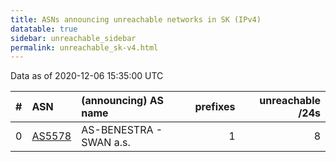 ```yaml
---
title: ASNs announcing unreachable networks in SK (IPv4)
datatable: true
sidebar: unreachable_sidebar
permalink: unreachable_sk-v4.html
---
```


Data as of 2020-12-06 15:35:00 UTC


<div class="datatable-begin"></div>

|   # | ASN                                  | (announcing) AS name    |   prefixes |   unreachable /24s |
|----:|:-------------------------------------|:------------------------|-----------:|-------------------:|
|   0 | [AS5578](unreachable_AS5578-v4.html) | AS-BENESTRA - SWAN a.s. |          1 |                  8 |

<div class="datatable-end"></div>